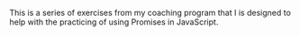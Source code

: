 This is a series of exercises from my coaching program that I is designed to help with the practicing of using Promises in JavaScript.
